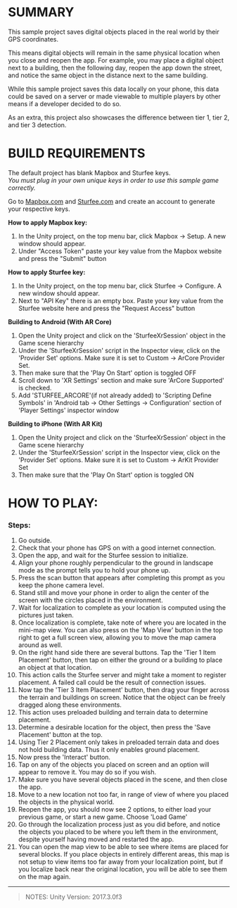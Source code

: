 # SUMMARY

This sample project saves digital objects placed in the real world by their GPS coordinates.

This means digital objects will remain in the same physical location when you close and reopen the app. For example, you may place a digital object next to a building, then the following day, reopen the app down the street, and notice the same object in the distance next to the same building.

While this sample project saves this data locally on your phone, this data could be saved on a server or made viewable to multiple players by other means if a developer decided to do so.

As an extra, this project also showcases the difference between tier 1, tier 2, and tier 3 detection.

# BUILD REQUIREMENTS

The default project has blank Mapbox and Sturfee keys.  
*You must plug in your own unique keys in order to use this sample game correctly.*

Go to [Mapbox.com](https://mapbox.com) and [Sturfee.com](https://sturfee.com) and create an account to generate your respective keys.

**How to apply Mapbox key:**

1. In the Unity project, on the top menu bar, click Mapbox -> Setup. A new window should appear.
2. Under "Access Token" paste your key value from the Mapbox website and press the "Submit" button

**How to apply Sturfee key:**

1. In the Unity project, on the top menu bar, click Sturfee -> Configure. A new window should appear.
2. Next to "API Key" there is an empty box. Paste your key value from the Sturfee website here and press the "Request Access" button

**Building to Android (With AR Core)**

1. Open the Unity project and click on the 'SturfeeXrSession' object in the Game scene hierarchy
2. Under the 'SturfeeXrSession' script in the Inspector view, click on the 'Provider Set' options. Make sure it is set to Custom -> ArCore Provider Set.
3. Then make sure that the 'Play On Start' option is toggled OFF
4. Scroll down to 'XR Settings' section and make sure  'ArCore Supported' is checked. 
5. Add 'STURFEE_ARCORE'(if not already added) to 'Scripting Define Symbols' in 'Android tab -> Other Settings -> Configuration' section of 'Player Settings' inspector window


**Building to iPhone (With AR Kit)**

1. Open the Unity project and click on the 'SturfeeXrSession' object in the Game scene hierarchy
2. Under the 'SturfeeXrSession' script in the Inspector view, click on the 'Provider Set' options. Make sure it is set to Custom -> ArKit Provider Set
3. Then make sure that the 'Play On Start' option is toggled ON

# HOW TO PLAY:

### Steps:
1. Go outside.
2. Check that your phone has GPS on with a good internet connection.
3. Open the app, and wait for the Sturfee session to initialize.
4. Align your phone roughly perpendicular to the ground in landscape mode as the prompt tells you to hold your phone up.
4. Press the scan button that appears after completing this prompt as you keep the phone camera level.
5. Stand still and move your phone in order to align the center of the screen with the circles placed in the environment.
6. Wait for localization to complete as your location is computed using the pictures just taken.
6. Once localization is complete, take note of where you are located in the mini-map view. You can also press on the 'Map View' button in the top right to get a full screen view, allowing you to move the map camera around as well.
7. On the right hand side there are several buttons. Tap the 'Tier 1 Item Placement' button, then tap on either the ground or a building to place an object at that location. 
8. This action calls the Sturfee server and might take a moment to register placement. A failed call could be the result of connection issues.
9. Now tap the 'Tier 3 Item Placement' button, then drag your finger across the terrain and buildings on screen. Notice that the object can be freely dragged along these environments.
10. This action uses preloaded building and terrain data to determine placement.
11. Determine a desirable location for the object, then press the 'Save Placement' button at the top.
12. Using Tier 2 Placement only takes in preloaded terrain data and does not hold building data. Thus it only enables ground placement.
12. Now press the 'Interact' button.
13. Tap on any of the objects you placed on screen and an option will appear to remove it. You may do so if you wish.
14. Make sure you have several objects placed in the scene, and then close the app.
15. Move to a new location not too far, in range of view of where you placed the objects in the physical world.
16. Reopen the app, you should now see 2 options, to either load your previous game, or start a new game. Choose 'Load Game'
17. Go through the localization process just as you did before, and notice the objects you placed to be where you left them in the environment, despite yourself having moved and restarted the app. 
18. You can open the map view to be able to see where items are placed for several blocks. If you place objects in entirely different areas, this map is not setup to view items too far away from your localization point, but if you localize back near the original location, you will be able to see them on the map again.


___


>NOTES:
> Unity Version: 2017.3.0f3
>
